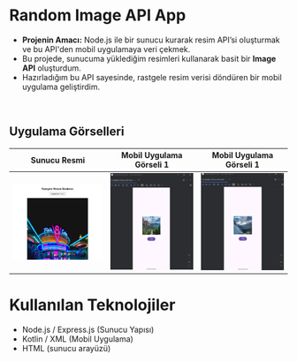 <h1>Random Image API App</h1>
<ul>
  <li>
    <strong>Projenin Amacı:</strong> Node.js ile bir sunucu kurarak resim API’si oluşturmak ve bu API'den mobil uygulamaya veri çekmek.
  </li>
  <li>
    Bu projede, sunucuma yüklediğim resimleri kullanarak basit bir <strong>Image API</strong> oluşturdum.
  </li>
  <li>
    Hazırladığım bu API sayesinde, rastgele resim verisi döndüren bir mobil uygulama geliştirdim.
  </li>
  
</ul>


<br>

## Uygulama Görselleri
|             Sunucu Resmi             |          Mobil Uygulama Görseli 1         |        Mobil Uygulama Görseli 1          |
| :----------------------------------: | :---------------------------------------: |:---------------------------------------: |
|    ![](images/server.png)            |        ![](images/mobilapp1.png)          |        ![](images/mobilapp2.png)         |

<h1>Kullanılan Teknolojiler</h1>
<ul>
  <li>Node.js / Express.js (Sunucu Yapısı)</li>
  <li>Kotlin / XML (Mobil Uygulama)</li>
  <li>HTML (sunucu arayüzü)</li>
</ul>



